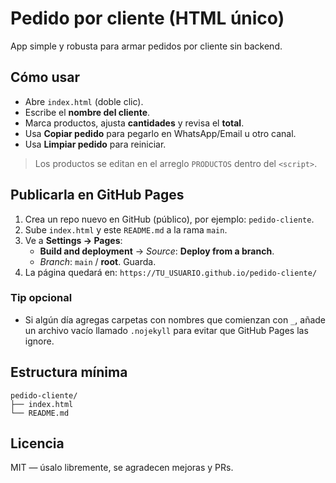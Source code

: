 # Pedido por cliente (HTML único)

App simple y robusta para armar pedidos por cliente sin backend.

## Cómo usar
- Abre `index.html` (doble clic). 
- Escribe el **nombre del cliente**.
- Marca productos, ajusta **cantidades** y revisa el **total**.
- Usa **Copiar pedido** para pegarlo en WhatsApp/Email u otro canal.
- Usa **Limpiar pedido** para reiniciar.

> Los productos se editan en el arreglo `PRODUCTOS` dentro del `<script>`.

## Publicarla en GitHub Pages
1. Crea un repo nuevo en GitHub (público), por ejemplo: `pedido-cliente`.
2. Sube `index.html` y este `README.md` a la rama `main`.
3. Ve a **Settings → Pages**:
   - **Build and deployment** → *Source*: **Deploy from a branch**.
   - *Branch*: `main` / **root**. Guarda.
4. La página quedará en: `https://TU_USUARIO.github.io/pedido-cliente/`

### Tip opcional
- Si algún día agregas carpetas con nombres que comienzan con `_`, añade un archivo vacío llamado `.nojekyll` para evitar que GitHub Pages las ignore.

## Estructura mínima
```
pedido-cliente/
├── index.html
└── README.md
```

## Licencia
MIT — úsalo libremente, se agradecen mejoras y PRs.
